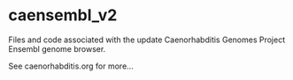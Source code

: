 # caensembl_v2
Files and code associated with the update Caenorhabditis Genomes Project Ensembl genome browser. 

See caenorhabditis.org for more... 
